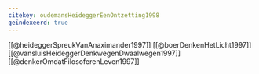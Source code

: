 ```yaml
---
citekey: oudemansHeideggerEenOntzetting1998
geïndexeerd: true
---
```

[[@heideggerSpreukVanAnaximander1997]]
[[@boerDenkenHetLicht1997]]
[[@vansluisHeideggerDenkwegenDwaalwegen1997]]
[[@denkerOmdatFilosoferenLeven1997]]
